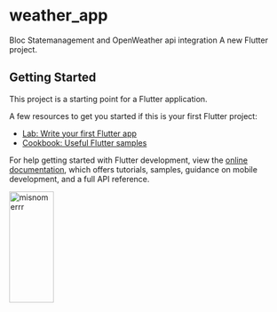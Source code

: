 # weather_app
Bloc Statemanagement and OpenWeather api integration 
A new Flutter project.

## Getting Started

This project is a starting point for a Flutter application.

A few resources to get you started if this is your first Flutter project:

- [Lab: Write your first Flutter app](https://docs.flutter.dev/get-started/codelab)
- [Cookbook: Useful Flutter samples](https://docs.flutter.dev/cookbook)

For help getting started with Flutter development, view the
[online documentation](https://docs.flutter.dev/), which offers tutorials,
samples, guidance on mobile development, and a full API reference.

<img align="center" src="https://github.com/Sanskar157/Weather_App/assets/126381032/d37fc00c-b6d4-4308-a205-40ccf412dd20" alt="misnomerrr" height="200" width="80" />
